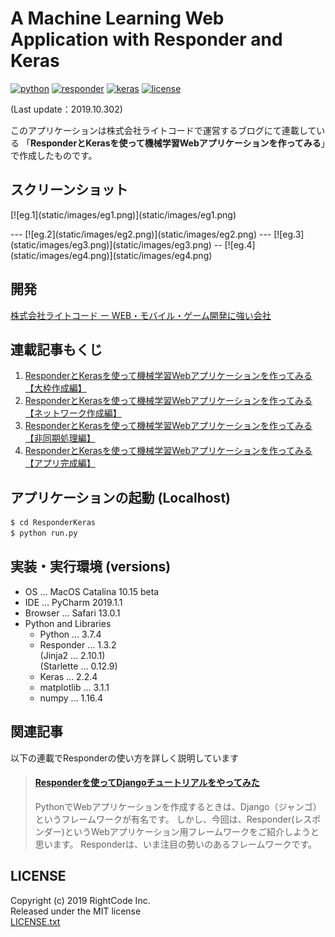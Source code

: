 A Machine Learning Web Application with Responder and Keras
======
[![python](https://img.shields.io/badge/Python-3.6%20|%203.7-blueviolet.svg?style=flat)](https://www.python.org/downloads/release/python-368/)
[![responder](https://img.shields.io/badge/Responder-1.3.2-lightgray.svg?style=flat)](https://python-responder.org/en/latest/)
[![keras](https://img.shields.io/badge/Keras-2.2.4-red.svg?style=flat)](https://keras.io)
[![license](https://img.shields.io/badge/LICENSE-MIT-informational.svg?style=flat)](LICENSE.txt)
  
(Last update：2019.10.302)  
  
このアプリケーションは株式会社ライトコードで運営するブログにて連載している
「**ResponderとKerasを使って機械学習Webアプリケーションを作ってみる**」で作成したものです。

## スクリーンショット

<p class="info">[![eg.1](static/images/eg1.png)](static/images/eg1.png)</p>
--- 
[![eg.2](static/images/eg2.png)](static/images/eg2.png)  
---
[![eg.3](static/images/eg3.png)](static/images/eg3.png)  
--
[![eg.4](static/images/eg4.png)](static/images/eg4.png)  
      
## 開発
[株式会社ライトコード ー WEB・モバイル・ゲーム開発に強い会社](https://rightcode.co.jp)  


## 連載記事もくじ

1. [ResponderとKerasを使って機械学習Webアプリケーションを作ってみる【大枠作成編】]()  
1. [ResponderとKerasを使って機械学習Webアプリケーションを作ってみる【ネットワーク作成編】]()  
1. [ResponderとKerasを使って機械学習Webアプリケーションを作ってみる【非同期処理編】]()  
1. [ResponderとKerasを使って機械学習Webアプリケーションを作ってみる【アプリ完成編】]()  

## アプリケーションの起動 (Localhost)
```bash
$ cd ResponderKeras
$ python run.py
```

## 実装・実行環境 (versions)
* OS ... MacOS Catalina 10.15 beta
* IDE ... PyCharm 2019.1.1
* Browser ... Safari 13.0.1  
* Python and Libraries   
    - Python ... 3.7.4  
    - Responder ... 1.3.2  
      (Jinja2 ... 2.10.1)  
      (Starlette ... 0.12.9)
    - Keras ... 2.2.4  
    - matplotlib ... 3.1.1
    - numpy ... 1.16.4

## 関連記事
以下の連載でResponderの使い方を詳しく説明しています  

> #### [Responderを使ってDjangoチュートリアルをやってみた](https://rightcode.co.jp/blog/information-technology/responder-django-tutorial-0)
> PythonでWebアプリケーションを作成するときは、Django（ジャンゴ）というフレームワークが有名です。
> しかし、今回は、Responder(レスポンダー)というWebアプリケーション用フレームワークをご紹介しようと思います。
> Responderは、いま注目の勢いのあるフレームワークです。


## LICENSE
Copyright (c) 2019 RightCode Inc.  
Released under the MIT license  
[LICENSE.txt](LICENSE.txt)